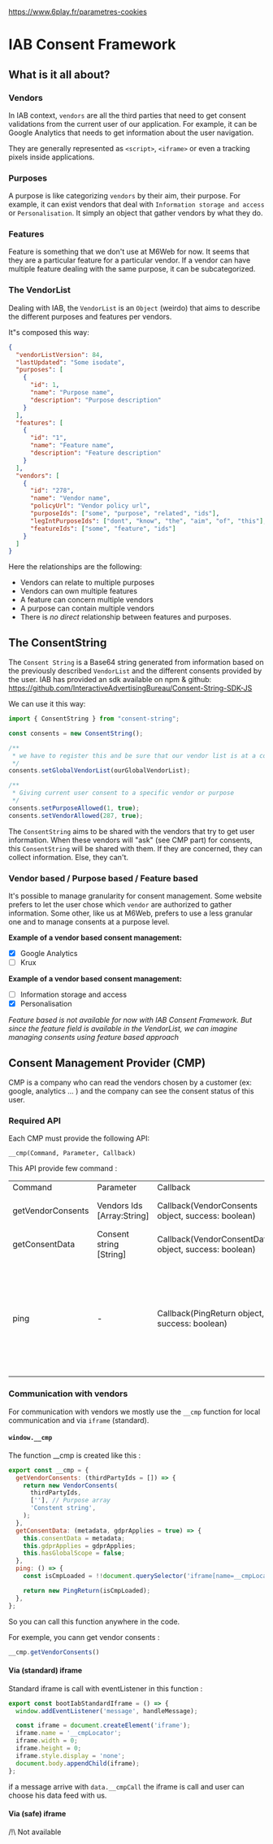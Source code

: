 https://www.6play.fr/parametres-cookies

# IAB Consent Framework

## What is it all about?

### Vendors

In IAB context, `vendors` are all the third parties that need to get consent validations from the current user of our application.
For example, it can be Google Analytics that needs to get information about the user navigation.

They are generally represented as `<script>`, `<iframe>` or even a tracking pixels inside applications.

### Purposes

A purpose is like categorizing `vendors` by their aim, their purpose. For example, it can exist vendors that deal with `Information storage and access` or `Personalisation`.
It simply an object that gather vendors by what they do.

### Features

Feature is something that we don't use at M6Web for now. It seems that they are a particular feature for a particular vendor. If a vendor can have multiple feature dealing with the same purpose, it can
be subcategorized.

### The VendorList

Dealing with IAB, the `VendorList` is an `Object` (weirdo) that aims to describe the different purposes and features per vendors.

It"s composed this way:

```json
{
  "vendorListVersion": 84,
  "lastUpdated": "Some isodate",
  "purposes": [
    {
      "id": 1,
      "name": "Purpose name",
      "description": "Purpose description"
    }
  ],
  "features": [
    {
      "id": "1",
      "name": "Feature name",
      "description": "Feature description"
    }
  ],
  "vendors": [
    {
      "id": "278",
      "name": "Vendor name",
      "policyUrl": "Vendor policy url",
      "purposeIds": ["some", "purpose", "related", "ids"],
      "legIntPurposeIds": ["dont", "know", "the", "aim", "of", "this"],
      "featureIds": ["some", "feature", "ids"]
    }
  ]
}
```

Here the relationships are the following:

- Vendors can relate to multiple purposes
- Vendors can own multiple features
- A feature can concern multiple vendors
- A purpose can contain multiple vendors
- There is _no direct_ relationship between features and purposes.

## The ConsentString

The `Consent String` is a Base64 string generated from information based on the previously described `VendorList` and the different consents provided by the user.
IAB has provided an sdk available on npm & github: https://github.com/InteractiveAdvertisingBureau/Consent-String-SDK-JS

We can use it this way:

```javascript
import { ConsentString } from "consent-string";

const consents = new ConsentString();

/**
 * we have to register this and be sure that our vendor list is at a correct format
 */
consents.setGlobalVendorList(ourGlobalVendorList);

/**
 * Giving current user consent to a specific vendor or purpose
 */
consents.setPurposeAllowed(1, true);
consents.setVendorAllowed(287, true);
```

The `ConsentString` aims to be shared with the vendors that try to get user information. When these vendors will "ask" (see CMP part) for consents, this `ConsentString` will be shared with them. If they are concerned, they can collect information. Else, they can't.

### Vendor based / Purpose based / Feature based

It's possible to manage granularity for consent management. Some website prefers to let the user chose which `vendor` are authorized to gather information.
Some other, like us at M6Web, prefers to use a less granular one and to manage consents at a purpose level.

**Example of a vendor based consent management:**

- [x] Google Analytics
- [ ] Krux

**Example of a vendor based consent management:**

- [ ] Information storage and access
- [x] Personalisation

_Feature based is not available for now with IAB Consent Framework. But since the feature field is available in the VendorList, we can imagine managing consents using feature based approach_

## Consent Management Provider (CMP)
CMP is a company who can read the vendors chosen by a customer (ex: google, analytics ... ) and the company can see the consent status of this user.

### Required API

Each CMP must provide the following API:

`__cmp(Command, Parameter, Callback)`

This API provide few command : 

<table>
  <tr>
    <td>Command</td>
    <td>Parameter</td>
    <td>Callback</td>
    <td>Comments</td>
  </tr>
  <tr>
    <td>getVendorConsents</td>
    <td>Vendors Ids [Array:String]</td>
    <td>Callback(VendorConsents object, success: boolean)</td>
    <td>Vendor consents strings</td>
  </tr>
  <tr>
    <td>getConsentData</td>
    <td>Consent string [String]</td>
    <td>Callback(VendorConsentData object, success: boolean)</td>
    <td>Consents data from user</td>
  </tr>
  <tr>
    <td>ping</td>
    <td> - </td>
    <td>Callback(PingReturn object, success: boolean)</td>
    <td>This function invoke the callback immediatly with some informations about the CMP script has loaded for all user.</td>
  </tr>
</table>

### Communication with vendors

For communication with vendors we mostly use the `__cmp` function for local communication and via `iframe` (standard).

#### `window.__cmp`
The function __cmp is created like this : 
```js
export const __cmp = {
  getVendorConsents: (thirdPartyIds = []) => {
    return new VendorConsents(
      thirdPartyIds,
      [''], // Purpose array
      'Constent string',
    );
  },
  getConsentData: (metadata, gdprApplies = true) => {
    this.consentData = metadata;
    this.gdprApplies = gdprApplies;
    this.hasGlobalScope = false;
  },
  ping: () => {
    const isCmpLoaded = !!document.querySelector('iframe[name=__cmpLocator]');

    return new PingReturn(isCmpLoaded);
  },
};
```

So you can call this function anywhere in the code.

For exemple, you cann get vendor consents :

```js
__cmp.getVendorConsents()
```

#### Via (standard) iframe

Standard iframe is call with eventListener in this function : 
```js
export const bootIabStandardIframe = () => {
  window.addEventListener('message', handleMessage);

  const iframe = document.createElement('iframe');
  iframe.name = '__cmpLocator';
  iframe.width = 0;
  iframe.height = 0;
  iframe.style.display = 'none';
  document.body.appendChild(iframe);
};
```

if a message arrive with `data.__cmpCall` the iframe is call and user can choose his data feed with us.

#### Via (safe) iframe

/!\ Not available
